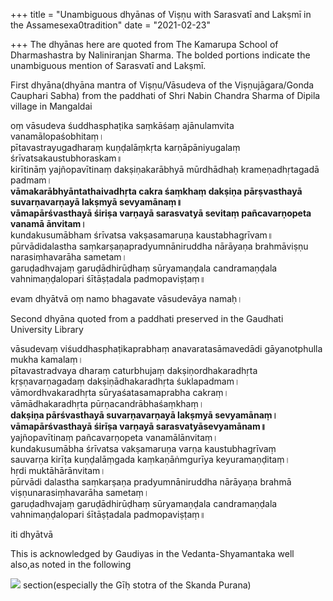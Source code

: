 +++
title = "Unambiguous dhyānas of Viṣṇu with Sarasvatī and Lakṣmī in the Assamesexa0tradition"
date = "2021-02-23"

+++
The dhyānas here are quoted from The Kamarupa School of Dharmashastra by
Naliniranjan Sharma. The bolded portions indicate the unambiguous
mention of Sarasvatī and Lakṣmī.

First dhyāna(dhyāna mantra of Viṣṇu/Vāsudeva of the Viṣṇujāgara/Gonda
Cauphari Sabha) from the paddhati of Shri Nabin Chandra Sharma of Dipila
village in Mangaldai  
  

oṃ vāsudeva śuddhasphaṭika saṃkāśaṃ ajānulamvita vanamālopaśobhitaṃ।  
pītavastrayugadharaṃ kuṇḍalāṃkṛta karṇāpāniyugalaṃ
śrīvatsakaustubhoraskam॥  
kirītināṃ yajñopavītinaṃ dakṣiṇakarābhyā mūrdhādhaḥ krameṇadhṛtagadā
padmam।  
**vāmakarābhyāntathaivadhṛta cakra śaṃkhaṃ dakṣiṇa pārṣvasthayā
suvarṇavarṇayā lakṣmyā sevyamānaṃ॥  
vāmapārśvasthayā śiriṣa varṇayā sarasvatyā sevitaṃ pañcavarṇopeta vanamā
ānvitam।**  
kundakusumābham śrīvatsa vakṣasamaruṇa kaustabhagrīvam॥  
pūrvādidalastha saṃkarṣaṇapradyumnāniruddha nārāyaṇa brahmāviṣṇu
narasiṃhavarāha sametam।  
garuḍadhvajaṃ garuḍādhirūḍhaṃ sūryamaṇḍala candramaṇḍala
vahnimaṇḍalopari śītāṣṭadala padmopaviṣṭaṃ॥

  
  
evam dhyātvā oṃ namo bhagavate vāsudevāya namaḥ।

  
Second dhyāna quoted from a paddhati preserved in the Gaudhati
University Library  
  

vāsudevaṃ viśuddhasphaṭikaprabhaṃ anavaratasāmavedādi gāyanotphulla
mukha kamalaṃ।  
pītavastradvaya dharaṃ caturbhujaṃ dakṣiṇordhakaradhṛta kṛṣṇavarṇagadaṃ
dakṣiṇādhakaradhṛta śuklapadmam।  
vāmordhvakaradhṛta sūryaśatasamaprabha cakraṃ।  
vāmādhakaradhṛta pūrṇacandrābhaśaṃkhaṃ।  
**dakṣiṇa pārśvasthayā suvarṇavarṇayā lakṣmyā sevyamānaṃ।  
vāmapārśvasthayā śirīṣa varṇayā sarasvatyāsevyamānam॥**  
yajñopavītinaṃ pañcavarṇopeta vanamālānvitaṃ।  
kundakusumābha śrīvatsa vakṣamaruṇa varṇa kaustubhagrīvaṃ  
sauvarṇa kirīṭa kuṇḍalāṃgada kaṃkaṇāṅmgurīya keyuramaṇḍitaṃ।  
hṛdi muktāhārānvitam।  
pūrvādi dalastha saṃkarṣaṇa pradyumnāniruddha nārāyaṇa brahmā
viṣṇunarasiṃhavarāha sametaṃ।  
garuḍadhvajaṃ garuḍādhirūḍhaṃ sūryamaṇḍala candramaṇḍala
vahnimaṇḍalopari śītāṣṭadala padmopaviṣṭaṃ॥

iti dhyātvā

This is acknowledged by Gaudiyas in the Vedanta-Shyamantaka well also,as
noted in the following

![](https://padmavajrablog.files.wordpress.com/2021/02/eu5jplyxuaim425.jpeg)
section(especially the Gīḥ stotra of the Skanda Purana)
